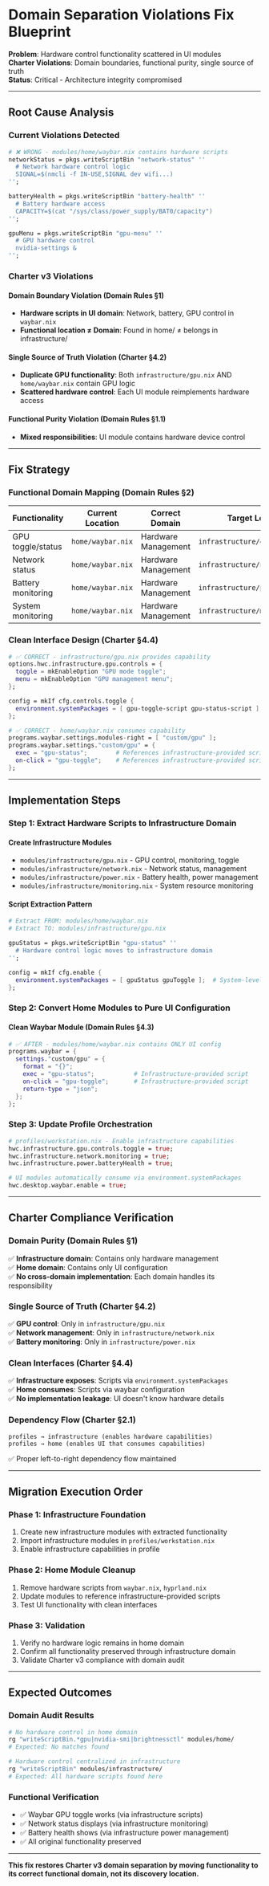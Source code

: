# Domain Separation Violations Fix Blueprint

**Problem**: Hardware control functionality scattered in UI modules  
**Charter Violations**: Domain boundaries, functional purity, single source of truth  
**Status**: Critical - Architecture integrity compromised

---

## **Root Cause Analysis**

### **Current Violations Detected**
```nix
# ❌ WRONG - modules/home/waybar.nix contains hardware scripts
networkStatus = pkgs.writeScriptBin "network-status" ''
  # Network hardware control logic
  SIGNAL=$(nmcli -f IN-USE,SIGNAL dev wifi...)
'';

batteryHealth = pkgs.writeScriptBin "battery-health" ''
  # Battery hardware access
  CAPACITY=$(cat "/sys/class/power_supply/BAT0/capacity")
'';

gpuMenu = pkgs.writeScriptBin "gpu-menu" ''
  # GPU hardware control
  nvidia-settings &
'';
```

### **Charter v3 Violations**

#### **Domain Boundary Violation** (Domain Rules §1)
- **Hardware scripts in UI domain**: Network, battery, GPU control in `waybar.nix`
- **Functional location ≠ Domain**: Found in home/ ≠ belongs in infrastructure/

#### **Single Source of Truth Violation** (Charter §4.2)  
- **Duplicate GPU functionality**: Both `infrastructure/gpu.nix` AND `home/waybar.nix` contain GPU logic
- **Scattered hardware control**: Each UI module reimplements hardware access

#### **Functional Purity Violation** (Domain Rules §1.1)
- **Mixed responsibilities**: UI module contains hardware device control

---

## **Fix Strategy**

### **Functional Domain Mapping** (Domain Rules §2)
| **Functionality** | **Current Location** | **Correct Domain** | **Target Location** |
|------------------|---------------------|-------------------|-------------------|
| GPU toggle/status | `home/waybar.nix` | Hardware Management | `infrastructure/gpu.nix` |
| Network status | `home/waybar.nix` | Hardware Management | `infrastructure/network.nix` |
| Battery monitoring | `home/waybar.nix` | Hardware Management | `infrastructure/power.nix` |
| System monitoring | `home/waybar.nix` | Hardware Management | `infrastructure/monitoring.nix` |

### **Clean Interface Design** (Charter §4.4)
```nix
# ✅ CORRECT - infrastructure/gpu.nix provides capability
options.hwc.infrastructure.gpu.controls = {
  toggle = mkEnableOption "GPU mode toggle";
  menu = mkEnableOption "GPU management menu"; 
};

config = mkIf cfg.controls.toggle {
  environment.systemPackages = [ gpu-toggle-script gpu-status-script ];
};

# ✅ CORRECT - home/waybar.nix consumes capability  
programs.waybar.settings.modules-right = [ "custom/gpu" ];
programs.waybar.settings."custom/gpu" = {
  exec = "gpu-status";        # References infrastructure-provided script
  on-click = "gpu-toggle";    # References infrastructure-provided script  
};
```

---

## **Implementation Steps**

### **Step 1: Extract Hardware Scripts to Infrastructure Domain**

#### **Create Infrastructure Modules**
- `modules/infrastructure/gpu.nix` - GPU control, monitoring, toggle
- `modules/infrastructure/network.nix` - Network status, management  
- `modules/infrastructure/power.nix` - Battery health, power management
- `modules/infrastructure/monitoring.nix` - System resource monitoring

#### **Script Extraction Pattern**
```nix
# Extract FROM: modules/home/waybar.nix
# Extract TO: modules/infrastructure/gpu.nix

gpuStatus = pkgs.writeScriptBin "gpu-status" ''
  # Hardware control logic moves to infrastructure domain
'';

config = mkIf cfg.enable {
  environment.systemPackages = [ gpuStatus gpuToggle ];  # System-level provision
};
```

### **Step 2: Convert Home Modules to Pure UI Configuration**

#### **Clean Waybar Module** (Domain Rules §4.3)
```nix
# ✅ AFTER - modules/home/waybar.nix contains ONLY UI config
programs.waybar = {
  settings."custom/gpu" = {
    format = "{}";
    exec = "gpu-status";           # Infrastructure-provided script
    on-click = "gpu-toggle";       # Infrastructure-provided script
    return-type = "json";
  };
};
```

### **Step 3: Update Profile Orchestration**
```nix
# profiles/workstation.nix - Enable infrastructure capabilities
hwc.infrastructure.gpu.controls.toggle = true;
hwc.infrastructure.network.monitoring = true;  
hwc.infrastructure.power.batteryHealth = true;

# UI modules automatically consume via environment.systemPackages
hwc.desktop.waybar.enable = true;
```

---

## **Charter Compliance Verification**

### **Domain Purity** (Domain Rules §1)
✅ **Infrastructure domain**: Contains only hardware management  
✅ **Home domain**: Contains only UI configuration  
✅ **No cross-domain implementation**: Each domain handles its responsibility

### **Single Source of Truth** (Charter §4.2)
✅ **GPU control**: Only in `infrastructure/gpu.nix`  
✅ **Network management**: Only in `infrastructure/network.nix`  
✅ **Battery monitoring**: Only in `infrastructure/power.nix`

### **Clean Interfaces** (Charter §4.4)
✅ **Infrastructure exposes**: Scripts via `environment.systemPackages`  
✅ **Home consumes**: Scripts via waybar configuration  
✅ **No implementation leakage**: UI doesn't know hardware details

### **Dependency Flow** (Charter §2.1)
```
profiles → infrastructure (enables hardware capabilities)
profiles → home (enables UI that consumes capabilities)  
```
✅ Proper left-to-right dependency flow maintained

---

## **Migration Execution Order**

### **Phase 1: Infrastructure Foundation**
1. Create new infrastructure modules with extracted functionality
2. Import infrastructure modules in `profiles/workstation.nix`
3. Enable infrastructure capabilities in profile

### **Phase 2: Home Module Cleanup**  
1. Remove hardware scripts from `waybar.nix`, `hyprland.nix`
2. Update modules to reference infrastructure-provided scripts
3. Test UI functionality with clean interfaces

### **Phase 3: Validation**
1. Verify no hardware logic remains in home domain
2. Confirm all functionality preserved through infrastructure domain
3. Validate Charter v3 compliance with domain audit

---

## **Expected Outcomes**

### **Domain Audit Results**
```bash
# No hardware control in home domain
rg "writeScriptBin.*gpu|nvidia-smi|brightnessctl" modules/home/ 
# Expected: No matches found

# Hardware control centralized in infrastructure  
rg "writeScriptBin" modules/infrastructure/
# Expected: All hardware scripts found here
```

### **Functional Verification**
- ✅ Waybar GPU toggle works (via infrastructure scripts)
- ✅ Network status displays (via infrastructure monitoring)  
- ✅ Battery health shows (via infrastructure power management)
- ✅ All original functionality preserved

---

**This fix restores Charter v3 domain separation by moving functionality to its correct functional domain, not its discovery location.**